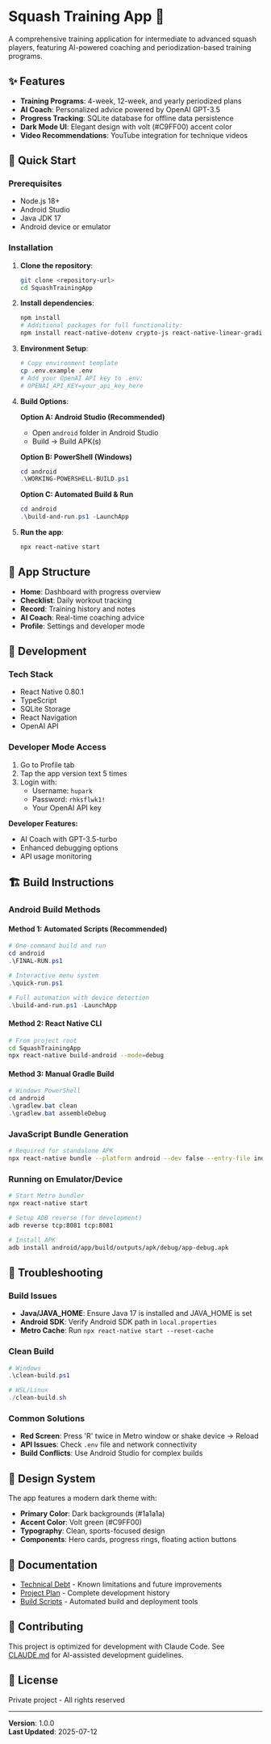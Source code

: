 # Squash Training App 🎾

A comprehensive training application for intermediate to advanced squash players, featuring AI-powered coaching and periodization-based training programs.

## ✨ Features

- **Training Programs**: 4-week, 12-week, and yearly periodized plans
- **AI Coach**: Personalized advice powered by OpenAI GPT-3.5
- **Progress Tracking**: SQLite database for offline data persistence
- **Dark Mode UI**: Elegant design with volt (#C9FF00) accent color
- **Video Recommendations**: YouTube integration for technique videos

## 🚀 Quick Start

### Prerequisites
- Node.js 18+
- Android Studio
- Java JDK 17
- Android device or emulator

### Installation

1. **Clone the repository**:
   ```bash
   git clone <repository-url>
   cd SquashTrainingApp
   ```

2. **Install dependencies**:
   ```bash
   npm install
   # Additional packages for full functionality:
   npm install react-native-dotenv crypto-js react-native-linear-gradient react-native-svg
   ```

3. **Environment Setup**:
   ```bash
   # Copy environment template
   cp .env.example .env
   # Add your OpenAI API key to .env:
   # OPENAI_API_KEY=your_api_key_here
   ```

4. **Build Options**:

   **Option A: Android Studio (Recommended)**
   - Open `android` folder in Android Studio
   - Build → Build APK(s)

   **Option B: PowerShell (Windows)**
   ```powershell
   cd android
   .\WORKING-POWERSHELL-BUILD.ps1
   ```

   **Option C: Automated Build & Run**
   ```powershell
   cd android
   .\build-and-run.ps1 -LaunchApp
   ```

5. **Run the app**:
   ```bash
   npx react-native start
   ```

## 📱 App Structure

- **Home**: Dashboard with progress overview
- **Checklist**: Daily workout tracking
- **Record**: Training history and notes
- **AI Coach**: Real-time coaching advice
- **Profile**: Settings and developer mode

## 🔧 Development

### Tech Stack
- React Native 0.80.1
- TypeScript
- SQLite Storage
- React Navigation
- OpenAI API

### Developer Mode Access
1. Go to Profile tab
2. Tap the app version text 5 times
3. Login with:
   - Username: `hupark`
   - Password: `rhksflwk1!`
   - Your OpenAI API key

**Developer Features:**
- AI Coach with GPT-3.5-turbo
- Enhanced debugging options
- API usage monitoring

## 🏗️ Build Instructions

### Android Build Methods

#### Method 1: Automated Scripts (Recommended)
```powershell
# One-command build and run
cd android
.\FINAL-RUN.ps1

# Interactive menu system
.\quick-run.ps1

# Full automation with device detection
.\build-and-run.ps1 -LaunchApp
```

#### Method 2: React Native CLI
```bash
# From project root
cd SquashTrainingApp
npx react-native build-android --mode=debug
```

#### Method 3: Manual Gradle Build
```powershell
# Windows PowerShell
cd android
.\gradlew.bat clean
.\gradlew.bat assembleDebug
```

### JavaScript Bundle Generation
```bash
# Required for standalone APK
npx react-native bundle --platform android --dev false --entry-file index.js --bundle-output android/app/src/main/assets/index.android.bundle --assets-dest android/app/src/main/res/ --reset-cache
```

### Running on Emulator/Device
```bash
# Start Metro bundler
npx react-native start

# Setup ADB reverse (for development)
adb reverse tcp:8081 tcp:8081

# Install APK
adb install android/app/build/outputs/apk/debug/app-debug.apk
```

## 🔧 Troubleshooting

### Build Issues
- **Java/JAVA_HOME**: Ensure Java 17 is installed and JAVA_HOME is set
- **Android SDK**: Verify Android SDK path in `local.properties`
- **Metro Cache**: Run `npx react-native start --reset-cache`

### Clean Build
```powershell
# Windows
.\clean-build.ps1

# WSL/Linux
./clean-build.sh
```

### Common Solutions
- **Red Screen**: Press 'R' twice in Metro window or shake device → Reload
- **API Issues**: Check `.env` file and network connectivity
- **Build Conflicts**: Use Android Studio for complex builds

## 🎨 Design System

The app features a modern dark theme with:
- **Primary Color**: Dark backgrounds (#1a1a1a)
- **Accent Color**: Volt green (#C9FF00)
- **Typography**: Clean, sports-focused design
- **Components**: Hero cards, progress rings, floating action buttons

## 📄 Documentation

- [Technical Debt](TECHNICAL_DEBT.md) - Known limitations and future improvements
- [Project Plan](../project_plan.md) - Complete development history
- [Build Scripts](scripts/) - Automated build and deployment tools

## 🤝 Contributing

This project is optimized for development with Claude Code. See [CLAUDE.md](../CLAUDE.md) for AI-assisted development guidelines.

## 📄 License

Private project - All rights reserved

---
**Version**: 1.0.0  
**Last Updated**: 2025-07-12